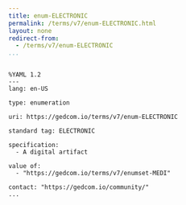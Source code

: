 ```yaml
---
title: enum-ELECTRONIC
permalink: /terms/v7/enum-ELECTRONIC.html
layout: none
redirect-from:
  - /terms/v7/enum-ELECTRONIC
...
```


```

%YAML 1.2
---
lang: en-US

type: enumeration

uri: https://gedcom.io/terms/v7/enum-ELECTRONIC

standard tag: ELECTRONIC

specification:
  - A digital artifact

value of:
  - "https://gedcom.io/terms/v7/enumset-MEDI"

contact: "https://gedcom.io/community/"
...

```
